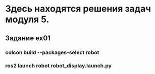 # Здесь находятся решения задач модуля 5.

## Задание ex01

### colcon build --packages-select robot

### ros2 launch robot robot_display.launch.py
